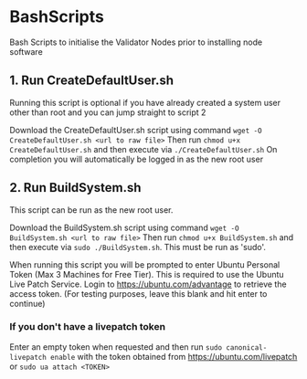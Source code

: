 # BashScripts
Bash Scripts to initialise the Validator Nodes prior to installing node software

## 1. Run CreateDefaultUser.sh 
Running this script is optional if you have already created a system user other than root and you can jump straight to script 2  

Download the CreateDefaultUser.sh script using command ```wget -O CreateDefaultUser.sh <url to raw file>``` 
Then run ```chmod u+x CreateDefaultUser.sh``` and then execute via ```./CreateDefaultUser.sh```
On completion you will automatically be logged in as the new root user 

## 2. Run BuildSystem.sh
This script can be run as the new root user.  

Download the BuildSystem.sh script using command ```wget -O BuildSystem.sh <url to raw file>``` 
Then run ```chmod u+x BuildSystem.sh``` and then execute via ```sudo ./BuildSystem.sh```.  This must be run as 'sudo'.

When running this script you will be prompted to enter Ubuntu Personal Token (Max 3 Machines for Free Tier). This is required to use the Ubuntu Live Patch Service.  Login to https://ubuntu.com/advantage to retrieve the access token.  (For testing purposes, leave this blank and hit enter to continue)

### If you don't have a livepatch token
Enter an empty token when requested and then run ```sudo canonical-livepatch enable``` with the token obtained from https://ubuntu.com/livepatch or ```sudo ua attach <TOKEN>```